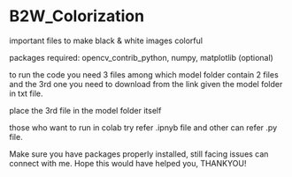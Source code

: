 # B2W_Colorization
important files to make black & white images colorful 

packages required: 
opencv_contrib_python, 
numpy, 
matplotlib (optional)

to run the code you need 3 files among which model folder contain 2 files and 
the 3rd one you need to download from the link given the model folder in txt file.

place the 3rd file in the model folder itself 

those who want to run in colab try refer .ipnyb file
and other can refer .py file.

Make sure you have packages properly installed, still facing issues can connect with me.
Hope this would have helped you,
THANKYOU!
